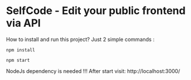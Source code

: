 # SelfCode - Edit your public frontend via API

How to install and run this project? Just 2 simple commands :

`npm install`

`npm start`

NodeJs dependency is needed !!! After start visit: http://localhost:3000/


